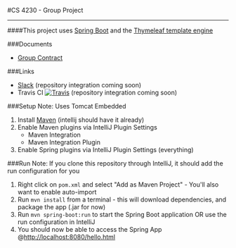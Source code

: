 #CS 4230 - Group Project
<hr>

####This project uses [Spring Boot](https://projects.spring.io/spring-boot/) and the [Thymeleaf template engine](http://www.thymeleaf.org/)

###Documents
- [Group Contract](./docs/group-contract.md)

###Links
- [Slack](cs4230hq.slack.com) (repository integration coming soon)
- Travis CI [![Travis](https://img.shields.io/travis/rust-lang/rust.svg?style=plastic)](https://github.com/WeberCS4230/Twitter-Thing) (repository integration coming soon) 

###Setup 
Note: Uses Tomcat Embedded

1. Install [Maven](https://maven.apache.org/download.cgi) (intellij should have it already)
2. Enable Maven plugins via IntelliJ Plugin Settings
    - Maven Integration
    - Maven Integration Plugin
3. Enable Spring plugins via IntelliJ Plugin Settings (everything)

###Run
Note: If you clone this repository through IntelliJ, it should add the run configuration for you

1. Right click on ```pom.xml``` and select "Add as Maven Project" - You'll also want to enable auto-import
2. Run ```mvn install``` from a terminal - this will download dependencies, and package the app (.jar for now)
3. Run ```mvn spring-boot:run``` to start the Spring Boot application OR use the run configuration in IntelliJ
5. You should now be able to access the Spring App @[http://localhost:8080/hello.html](http://localhost:8080/hello.html)
